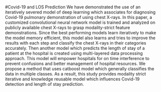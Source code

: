 #Covid-19 and LOS Prediction
We have demonstrated the use of an iteratively severed model of deep learning which associates for diagnosing Covid-19 pulmonary demonstration of using chest X-rays. In this paper, a customized convolutional neural network model is trained and analyzed on publicly available chest X-rays to grasp modality-strict feature demonstrations. Since the best performing models learn iteratively to make the model memory efficient, this model also learns and tries to improve the results with each step and classify the chest X-rays in their categories accurately. Then another model which predicts the length of stay of a patient at the hospital is created using multi-layered data processing approach. This model will empower hospitals for on time interference to prevent confusions and better management of hospital resources. We propose a method that uses catboost model which generally classifies the data in multiple classes. As a result, this study provides modality strict iterative and knowledge reusable model which influences Covid-19 detection and length of stay prediction.
